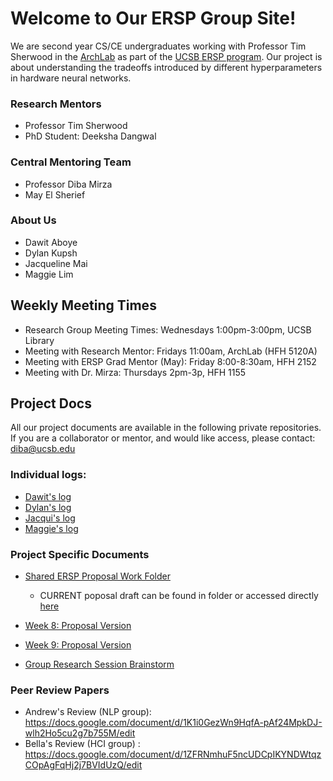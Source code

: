 # Welcome to Our ERSP Group Site!

We are second year CS/CE undergraduates working with Professor Tim Sherwood in the [ArchLab](https://www.arch.cs.ucsb.edu/prof-sherwood/) as part of the [UCSB ERSP program](https://ersp.cs.ucsb.edu). Our project is about understanding the tradeoffs introduced by different hyperparameters in hardware neural networks.

### Research Mentors
* Professor Tim Sherwood
* PhD Student: Deeksha Dangwal

### Central Mentoring Team
* Professor Diba Mirza
* May El Sherief 

### About Us
* Dawit Aboye
* Dylan Kupsh
* Jacqueline Mai
* Maggie Lim 


## Weekly Meeting Times

* Research Group Meeting Times: Wednesdays 1:00pm-3:00pm, UCSB Library
* Meeting with Research Mentor: Fridays 11:00am, ArchLab (HFH 5120A)
* Meeting with ERSP Grad Mentor (May): Friday 8:00-8:30am, HFH 2152
* Meeting with Dr. Mirza: Thursdays 2pm-3p, HFH 1155

## Project Docs
All our project documents are available in the following private repositories. If you are a collaborator or mentor, and would like access, please contact: diba@ucsb.edu

### Individual logs: 
* [Dawit's log](https://github.com/ucsb-ersp-2018/arch-dawita-research-log)
* [Dylan's log](https://github.com/ucsb-ersp-2018/arch-dylank-research-log)
* [Jacqui's log](https://github.com/ucsb-ersp-2018/arch-jacquim-research-log)
* [Maggie's log](https://github.com/ucsb-ersp-2018/arch-maggiel-research-log)


### Project Specific Documents
* [Shared ERSP Proposal Work Folder](https://drive.google.com/drive/folders/1TNXCO44omkWR_bspbvrR-L-IRbbHNyIT?usp=sharing)
  * CURRENT poposal draft can be found in folder or accessed directly [here](https://docs.google.com/document/d/1NtnBFITa6Ke4o8RgGf8aNSrDqt5ETtvDzPOaPRf7aXg/edit?usp=sharing)

* [Week 8: Proposal Version](https://docs.google.com/document/d/1THlO0xdQH7u_VICukjaH3tes3L1KXBqfD0jbQ_mtr9E/edit?usp=sharing)
* [Week 9: Proposal Version](https://docs.google.com/document/d/1eKL6Vsu59MGaQ0XHc0YolXiMuE3GlOhpSyNfYUX7KSc/edit?usp=sharing)
* [Group Research Session Brainstorm](https://docs.google.com/document/d/1ifnA9w79TrWeBvpCQdtK-HrUjBmW0TXQeJbdEmBC3uQ/edit?usp=sharing)


### Peer Review Papers
* Andrew's Review (NLP group): https://docs.google.com/document/d/1K1i0GezWn9HqfA-pAf24MpkDJ-wlh2Ho5cu2g7b755M/edit
* Bella's Review (HCI group) : https://docs.google.com/document/d/1ZFRNmhuF5ncUDCpIKYNDWtqzCOpAgFqHj2j7BVIdUzQ/edit
